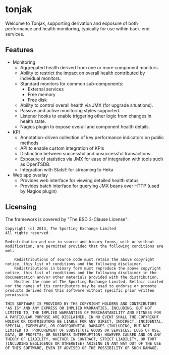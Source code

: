 tonjak
======

Welcome to Tonjak, supporting derivation and exposure of both performance and health monitoring, typically for use within back-end services.

Features
--------

* Monitoring
  * Aggregated health derived from one or more component monitors.
  * Ability to restrict the impact on overall health contributed by individual monitors.
  * Standard monitors for common sub-components:
    * External services
    * Free memory
    * Free disk
  * Ability to control overall health via JMX (for upgrade situations).
  * Passive and active monitoring styles supported.
  * Listener hooks to enable triggering other logic from changes in health state.
  * Nagios plugin to expose overall and component health details.
* KPI
  * Annotation-driven collection of key performance indicators on public methods
  * API to enable custom integration of KPIs
  * Distinction between successful and unsuccessful transactions.
  * Exposure of statistics via JMX for ease of integration with tools such as OpenTSDB.
  * Integration with StatsE for streaming to Heka
* Web app overlay
  * Provides web interface for viewing detailed health status
  * Provides batch interface for querying JMX beans over HTTP (used by Nagios plugin)

Licensing
---------

The framework is covered by "The BSD 3-Clause License":

```
Copyright (c) 2013, The Sporting Exchange Limited
All rights reserved.
 
Redistribution and use in source and binary forms, with or without modification, are permitted provided that the following conditions are met:
 
    Redistributions of source code must retain the above copyright notice, this list of conditions and the following disclaimer.
    Redistributions in binary form must reproduce the above copyright notice, this list of conditions and the following disclaimer in the documentation and/or other materials provided with the distribution.
    Neither the name of The Sporting Exchange Limited, Betfair Limited nor the names of its contributors may be used to endorse or promote products derived from this software without specific prior written permission.
 
THIS SOFTWARE IS PROVIDED BY THE COPYRIGHT HOLDERS AND CONTRIBUTORS "AS IS" AND ANY EXPRESS OR IMPLIED WARRANTIES, INCLUDING, BUT NOT LIMITED TO, THE IMPLIED WARRANTIES OF MERCHANTABILITY AND FITNESS FOR A PARTICULAR PURPOSE ARE DISCLAIMED. IN NO EVENT SHALL THE COPYRIGHT HOLDER OR CONTRIBUTORS BE LIABLE FOR ANY DIRECT, INDIRECT, INCIDENTAL, SPECIAL, EXEMPLARY, OR CONSEQUENTIAL DAMAGES (INCLUDING, BUT NOT LIMITED TO, PROCUREMENT OF SUBSTITUTE GOODS OR SERVICES; LOSS OF USE, DATA, OR PROFITS; OR BUSINESS INTERRUPTION) HOWEVER CAUSED AND ON ANY THEORY OF LIABILITY, WHETHER IN CONTRACT, STRICT LIABILITY, OR TORT (INCLUDING NEGLIGENCE OR OTHERWISE) ARISING IN ANY WAY OUT OF THE USE OF THIS SOFTWARE, EVEN IF ADVISED OF THE POSSIBILITY OF SUCH DAMAGE.
```
